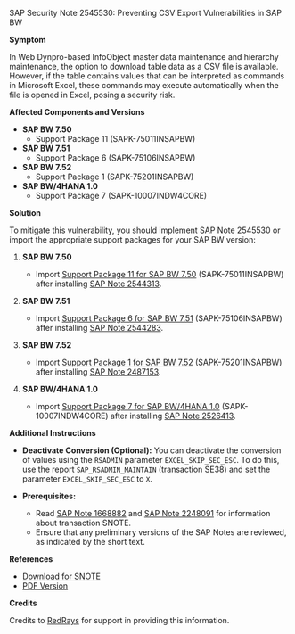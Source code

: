 SAP Security Note 2545530: Preventing CSV Export Vulnerabilities in SAP BW

**Symptom**

In Web Dynpro-based InfoObject master data maintenance and hierarchy maintenance, the option to download table data as a CSV file is available. However, if the table contains values that can be interpreted as commands in Microsoft Excel, these commands may execute automatically when the file is opened in Excel, posing a security risk.

**Affected Components and Versions**

- **SAP BW 7.50**
  - Support Package 11 (SAPK-75011INSAPBW)
- **SAP BW 7.51**
  - Support Package 6 (SAPK-75106INSAPBW)
- **SAP BW 7.52**
  - Support Package 1 (SAPK-75201INSAPBW)
- **SAP BW/4HANA 1.0**
  - Support Package 7 (SAPK-10007INDW4CORE)

**Solution**

To mitigate this vulnerability, you should implement SAP Note 2545530 or import the appropriate support packages for your SAP BW version:

1. **SAP BW 7.50**
   - Import [Support Package 11 for SAP BW 7.50](https://me.sap.com/supportpackage/SAPK-75011INSAPBW) (SAPK-75011INSAPBW) after installing [SAP Note 2544313](https://me.sap.com/notes/2544313).

2. **SAP BW 7.51**
   - Import [Support Package 6 for SAP BW 7.51](https://me.sap.com/supportpackage/SAPK-75106INSAPBW) (SAPK-75106INSAPBW) after installing [SAP Note 2544283](https://me.sap.com/notes/2544283).

3. **SAP BW 7.52**
   - Import [Support Package 1 for SAP BW 7.52](https://me.sap.com/supportpackage/SAPK-75201INSAPBW) (SAPK-75201INSAPBW) after installing [SAP Note 2487153](https://me.sap.com/notes/2487153).

4. **SAP BW/4HANA 1.0**
   - Import [Support Package 7 for SAP BW/4HANA 1.0](https://me.sap.com/supportpackage/SAPK-10007INDW4CORE) (SAPK-10007INDW4CORE) after installing [SAP Note 2526413](https://me.sap.com/notes/2526413).

**Additional Instructions**

- **Deactivate Conversion (Optional):**
  You can deactivate the conversion of values using the `RSADMIN` parameter `EXCEL_SKIP_SEC_ESC`. To do this, use the report `SAP_RSADMIN_MAINTAIN` (transaction SE38) and set the parameter `EXCEL_SKIP_SEC_ESC` to `X`.

- **Prerequisites:**
  - Read [SAP Note 1668882](https://me.sap.com/notes/1668882) and [SAP Note 2248091](https://me.sap.com/notes/2248091) for information about transaction SNOTE.
  - Ensure that any preliminary versions of the SAP Notes are reviewed, as indicated by the short text.

**References**

- [Download for SNOTE](https://notesdownloads.sap.com/note/0040000020180362017)
- [PDF Version](https://userapps.support.sap.com/sap/support/sfm/notes/print/0002545530?language=en-US&token=899C142E054B364A92FB36C625BF4321)

**Credits**

Credits to [RedRays](https://redrays.io) for support in providing this information.